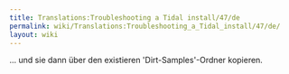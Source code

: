 ```yaml
---
title: Translations:Troubleshooting a Tidal install/47/de
permalink: wiki/Translations:Troubleshooting_a_Tidal_install/47/de/
layout: wiki
---
```


... und sie dann über den existieren 'Dirt-Samples'-Ordner kopieren.
